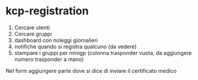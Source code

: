 # kcp-registration

1. Cercare utenti
2. Cercare gruppi
3. dashboard con noleggi giornalieri
4. notifiche quando si registra qualcuno (da vedere)
5. stampare i gruppi per minigp (colonna trasponder vuota, da aggiungere numero trasponder a mano)

Nel form aggiungere parte dove si dice di inviare il certificato medico